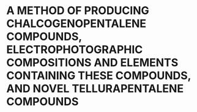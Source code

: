 # A METHOD OF PRODUCING CHALCOGENOPENTALENE COMPOUNDS, ELECTROPHOTOGRAPHIC COMPOSITIONS AND ELEMENTS CONTAINING THESE COMPOUNDS, AND NOVEL TELLURAPENTALENE COMPOUNDS